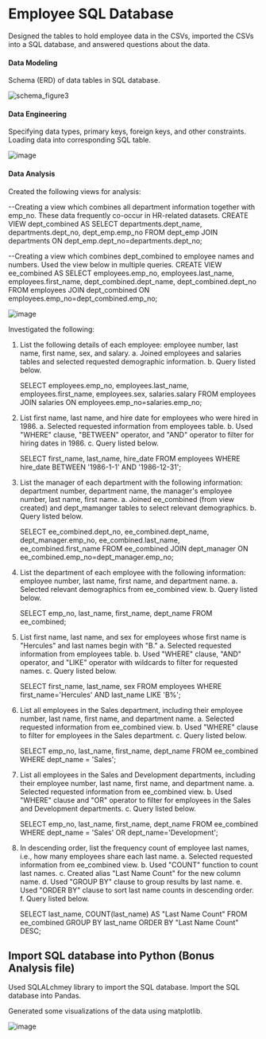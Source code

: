 # Employee SQL Database

Designed the tables to hold employee data in the CSVs, imported the CSVs into a SQL database, and answered questions about the data. 

#### Data Modeling

Schema (ERD) of data tables in SQL database.

![schema_figure3](https://user-images.githubusercontent.com/90559756/163273588-11ee43ef-81e3-4d72-b871-c13ef9c13c30.png)

#### Data Engineering

Specifying data types, primary keys, foreign keys, and other constraints. Loading data into corresponding SQL table.

![image](https://user-images.githubusercontent.com/90559756/163273866-59cd43a5-68de-4a67-a510-7447058dbe9d.png)

#### Data Analysis

Created the following views for analysis:

--Creating a view which combines all department information together with emp_no. These data frequently co-occur in HR-related datasets.
CREATE VIEW dept_combined AS
SELECT departments.dept_name,
departments.dept_no,
dept_emp.emp_no
FROM dept_emp
JOIN departments ON
dept_emp.dept_no=departments.dept_no;

--Creating a view which combines dept_combined to employee names and numbers. Used the view below in multiple queries.
CREATE VIEW ee_combined AS
SELECT employees.emp_no,
employees.last_name,
employees.first_name,
dept_combined.dept_name,
dept_combined.dept_no
FROM employees
JOIN dept_combined ON
employees.emp_no=dept_combined.emp_no;

![image](https://user-images.githubusercontent.com/90559756/163274103-751187c3-4ef6-4e43-879d-cbfaa54e67d0.png)

Investigated the following:

1. List the following details of each employee: employee number, last name, first name, sex, and salary.
    a. Joined employees and salaries tables and selected requested demographic information.
    b. Query listed below.
    
    SELECT employees.emp_no,
    employees.last_name,
    employees.first_name,
    employees.sex,
    salaries.salary
    FROM employees
    JOIN salaries ON
    employees.emp_no=salaries.emp_no;

2. List first name, last name, and hire date for employees who were hired in 1986.
    a. Selected requested information from employees table.
    b. Used "WHERE" clause, "BETWEEN" operator, and "AND" operator to filter for hiring dates in 1986.
    c. Query listed below.
    
    SELECT first_name, last_name, hire_date
    FROM employees
    WHERE hire_date BETWEEN '1986-1-1' AND '1986-12-31';

3. List the manager of each department with the following information: department number, department name, the manager's employee number, last name, first name.
    a. Joined ee_combined (from view created) and dept_mamanger tables to select relevant demographics.
    b. Query listed below.
    
    SELECT 
    ee_combined.dept_no,
    ee_combined.dept_name,
    dept_manager.emp_no,
    ee_combined.last_name,
    ee_combined.first_name
    FROM ee_combined
    JOIN dept_manager ON
    ee_combined.emp_no=dept_manager.emp_no;

4. List the department of each employee with the following information: employee number, last name, first name, and department name.
    a. Selected relevant demographics from ee_combined view.
    b. Query listed below.
    
    SELECT emp_no, last_name, first_name, dept_name
    FROM ee_combined;

5. List first name, last name, and sex for employees whose first name is "Hercules" and last names begin with "B."
    a. Selected requested information from employees table.
    b. Used "WHERE" clause, "AND" operator, and "LIKE" operator with wildcards to filter for requested names.
    c. Query listed below.
    
    SELECT first_name, last_name, sex
    FROM employees
    WHERE first_name='Hercules' AND last_name LIKE 'B%';

6. List all employees in the Sales department, including their employee number, last name, first name, and department name.
    a. Selected requested information from ee_combined view.
    b. Used "WHERE" clause to filter for employees in the Sales department.
    c. Query listed below.
    
    SELECT emp_no, last_name, first_name, dept_name
    FROM ee_combined
    WHERE dept_name = 'Sales';

7. List all employees in the Sales and Development departments, including their employee number, last name, first name, and department name.
    a. Selected requested information from ee_combined view.
    b. Used "WHERE" clause and "OR" operator to filter for employees in the Sales and Development departments.
    c. Query listed below.
    
   SELECT emp_no, last_name, first_name, dept_name
   FROM ee_combined
   WHERE dept_name = 'Sales' OR dept_name='Development';

8. In descending order, list the frequency count of employee last names, i.e., how many employees share each last name.
    a. Selected requested information from ee_combined view.
    b. Used "COUNT" function to count last names.
    c. Created alias "Last Name Count" for the new column name.
    d. Used "GROUP BY" clause to group results by last name.
    e. Used "ORDER BY" clause to sort last name counts in descending order.
    f. Query listed below.
    
    SELECT last_name, COUNT(last_name) AS "Last Name Count"
    FROM ee_combined
    GROUP BY last_name
    ORDER BY "Last Name Count" DESC;

## Import SQL database into Python (Bonus Analysis file)

Used SQLALchmey library to import the SQL database. Import the SQL database into Pandas. 

Generated some visualizations of the data using matplotlib.

![image](https://user-images.githubusercontent.com/90559756/163274826-7a58fddf-0800-4e5b-a674-a05bab1f4c70.png)

  
